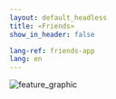 ```yaml
---
layout: default_headless
title: «Friends»
show_in_header: false

lang-ref: friends-app
lang: en
---
```


![feature_graphic]({{site.url}}/assets/friends-app/en_feature_graphic.png)